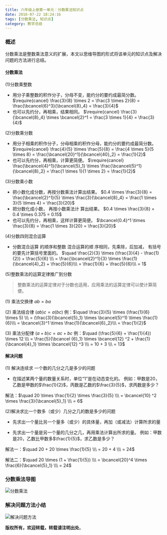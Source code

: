```yaml
---
title: 六年级上册第一单元：分数乘法知识点
date: 2016-07-22 18:24:16
tags: [分数乘法, 知识点]
category: 教学总结
---
```

### 概述
分数乘法是整数乘法意义的扩展，本文以思维导图的形式将该单元的知识点及解决问题的方法进行总结。
<!-- more -->

#### 分数乘法

(1)分数乘整数
* 用分子乘整数的积作分子，分母不变，能约分的要约成最简分数。
$\require{cancel} \frac{3}{8} \times 2 = \frac{3 \times 2}{8} = \frac{\bcancel{6}^3}{\bcancel{8}_4} = \frac{3}{4}$
* 也可以先约分，再相乘，结果相同。
$\require{cancel} \frac{3}{\bcancel{8}_4} \times \bcancel{2}^1 = \frac{3 \times 1}{4} = \frac{3}{4}$

(2)分数乘分数
* 用分子相乘的积作分子，分母相乘的积作分母，能约分的要约成最简分数。
$\require{cancel} \frac{4}{5} \times \frac{5}{8} = \frac{4 \times 5}{5 \times 8} = \frac{\bcancel{20}^1}{\bcancel{40}_2} = \frac{1}{2}$
* 也可以先约分，再相乘，计算更简便。
$\require{cancel} \frac{\bcancel{4}^1}{\bcancel{5}_1} \times \frac{\bcancel{5}^1}{\bcancel{8}_2} = \frac{1 \times 1}{1 \times 2} = \frac{1}{2}$

(3)分数乘小数
* 把小数化成分数，再按分数乘法计算出结果。
$0.4 \times \frac{3}{8} = \frac{\bcancel{2}^1}{5} \times \frac{3}{\bcancel{8}_4} = \frac{1 \times 3}{5 \times 4} = \frac{3}{20}$
* 把分数化成小数， 再按小数乘法计 算出结果。
$0.4 \times \frac{3}{8} = 0.4 \times 0.375 = 0.15$
* 也可以先约分，再相乘，这样计算更简便。
$\bcancel{0.4}^1 \times \frac{3}{8} = \frac{1 \times 3}{20} = \frac{3}{20}$

(4)分数四则混合运算
* 分数混合运算 的顺序和整数 混合运算的顺 序相同，先乘除，后加减， 有括号的要先计算括号里面的。
$\quad \frac{2}{3} \times (\frac{3}{4} - \frac{1}{2}) + \frac{5}{6} \\\ = \frac{\bcancel{2}^1}{3} \times \frac{1}{\bcancel{4}_2} + \frac{5}{6}\\\ = \frac{1}{6} + \frac{5}{6}\\\ = 1$

(5)整数乘法的运算定律推广到分数
> 整数乘法的运算定律对于分数也适用，应用乘法的运算定律可以使计算简便。
>
(1) 乘法交换律
 $ab = ba$
>
(2) 乘法结合律
 $(ab)c = a(bc)$
例：$\quad \frac{3}{5} \times (\frac{1}{6} \times 5) \\\ = (\frac{3}{\bcancel{5}_1} \times \bcancel{5}^1) \times \frac{1}{6}\\\ = \bcancel{3}^1 \times \frac{1}{\bcancel{6}_2}\\\ = \frac{1}{2}$
>
(3) 乘法分配律
$(a + b)c = ac + bc$
例：$\quad (\frac{5}{6} + \frac{1}{4}) \times 12 \\\ = \frac{5}{\bcancel {6}_1} \times \bcancel{12} ^2 + \frac{1}{\bcancel{4}_1} \times \bcancel{12} ^3 \\\ = 10 + 3 \\\ = 13$

####  解决问题

(1) 解决连续求 一个数的几分之几是多少的问题
* 在描述某两个量的数量关系时，单位“1”是在动态变化的。
例如：甲数是20，乙数是甲数的$\frac{1}{2}$，丙数是乙数的$\frac{3}{5}$，求丙数是多少？

解法：$\quad 20 \times \frac{1}{2} \times \frac{3}{5} \\\ = \bcancel{10} ^2 \times \frac{3}{\bcancel{5}_1} \\\ = 6$

(2)解决求比一个数多（或少）几分之几的数是多少的问题
* 先求出一个量比另一个量多（或少）的具体量，再加（或减法）计算所求的量

* 先求出一个量是另一个量的几分之几，再用乘法计算出所求的量。
例如：甲数是20，乙数比甲数多$\frac{1}{5}$，求乙数是多少？

解法一：$\quad 20 + 20 \times \frac{1}{5} \\\ = 20 + 4 \\\ = 24$

解法二：$\quad 20 \times (1 + \frac{1}{5}) \\\ = \bcancel{20}^4 \times \frac{6}{\bcancel{5}_1} \\\ = 24$


### 分数乘法导图
![分数乘法](/img/zj_6.1.分数乘法.png)

### 解决问题方法小结
![解决问题方法](/img/zj_6.1.解决问题.png)

**版权所有，欢迎转载，转载请注明出处**。
